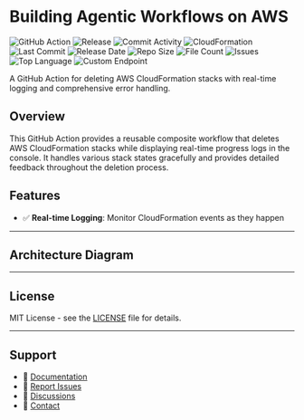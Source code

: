 # Building Agentic Workflows on AWS

![GitHub Action](https://img.shields.io/badge/GitHub-Action-blue?logo=github)&nbsp;![Release](https://github.com/subhamay-bhattacharyya/3900-gen-ai-cft/actions/workflows/release.yaml/badge.svg)&nbsp;![Commit Activity](https://img.shields.io/github/commit-activity/t/subhamay-bhattacharyya/3900-gen-ai-cft)&nbsp;![CloudFormation](https://img.shields.io/badge/AWS-CloudFormation-orange?logo=amazonaws)&nbsp;![Last Commit](https://img.shields.io/github/last-commit/subhamay-bhattacharyya/3900-gen-ai-cft)&nbsp;![Release Date](https://img.shields.io/github/release-date/subhamay-bhattacharyya/3900-gen-ai-cft)&nbsp;![Repo Size](https://img.shields.io/github/repo-size/subhamay-bhattacharyya/3900-gen-ai-cft)&nbsp;![File Count](https://img.shields.io/github/directory-file-count/subhamay-bhattacharyya/3900-gen-ai-cft)&nbsp;![Issues](https://img.shields.io/github/issues/subhamay-bhattacharyya/3900-gen-ai-cft)&nbsp;![Top Language](https://img.shields.io/github/languages/top/subhamay-bhattacharyya/3900-gen-ai-cft)&nbsp;![Custom Endpoint](https://img.shields.io/endpoint?url=https://gist.githubusercontent.com/bsubhamay/5cf090c4c74b9d0f4a5e91e6b4dfe33e/raw/3900-gen-ai-cft.json?)


A GitHub Action for deleting AWS CloudFormation stacks with real-time logging and comprehensive error handling.

## Overview

This GitHub Action provides a reusable composite workflow that deletes AWS CloudFormation stacks while displaying real-time progress logs in the console. It handles various stack states gracefully and provides detailed feedback throughout the deletion process.

## Features

- ✅ **Real-time Logging**: Monitor CloudFormation events as they happen

---

## Architecture Diagram


---

## License

MIT License - see the [LICENSE](LICENSE) file for details.

---

## Support

- 📖 [Documentation](https://github.com/subhamay-bhattacharyya/3900-gen-ai-cft/wiki)
- 🐛 [Report Issues](https://github.com/subhamay-bhattacharyya/3900-gen-ai-cft/issues)
- 💬 [Discussions](https://github.com/subhamay-bhattacharyya/3900-gen-ai-cft/discussions)
- 📧 [Contact](mailto:support@subhamay.aws@gmail.com)